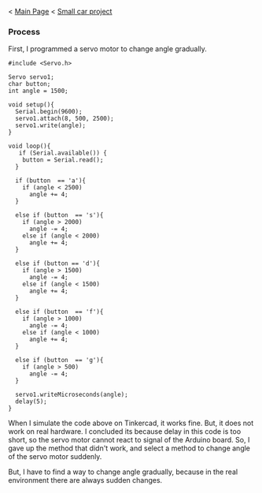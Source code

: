 < [Main Page](https://enginebeast.github.io/) < [Small car project](https://enginebeast.github.io/smallcar)

### Process
First, I programmed a servo motor to change angle gradually.

```
#include <Servo.h>

Servo servo1;
char button;
int angle = 1500;

void setup(){
  Serial.begin(9600);
  servo1.attach(8, 500, 2500);
  servo1.write(angle);
}

void loop(){
   if (Serial.available()) {
    button = Serial.read();
  }
    
  if (button  == 'a'){
    if (angle < 2500)
      angle += 4;
  }
  
  else if (button  == 's'){
    if (angle > 2000)
      angle -= 4;
    else if (angle < 2000)
      angle += 4;
  }
  
  else if (button == 'd'){
    if (angle > 1500)
      angle -= 4;
    else if (angle < 1500)
      angle += 4;
  }

  else if (button  == 'f'){
    if (angle > 1000)
      angle -= 4;
    else if (angle < 1000)
      angle += 4;
  }
  
  else if (button  == 'g'){
    if (angle > 500)
      angle -= 4;
  }
  
  servo1.writeMicroseconds(angle);
  delay(5);
}
```

When I simulate the code above on Tinkercad, it works fine. But, it does not work on real hardware. I concluded its because delay in this code is too short, so the servo motor cannot react to signal of the Arduino board. So, I gave up the method that didn't work, and select a method to change angle of the servo motor suddenly.

But, I have to find a way to change angle gradually, because in the real environment there are always sudden changes.

